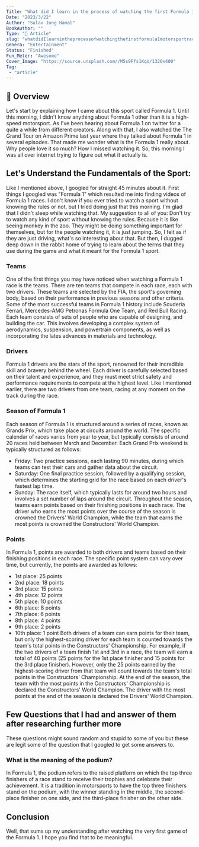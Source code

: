 ```yaml
---
Title: "What did I learn in the process of watching the first Formula 1 motorsport racing event today?"
Date: "2023/3/22"
Author: "Sulav Jung Hamal"
BookAuthor: ""
Type: "📄 Article"
slug: "whatdidIlearnintheprocessofwatchingthefirstformula1motorsportracingeventtoday"
Genera: "Entertainment"
Status: "Finished"
Fun_Meter: "Awesome"
Cover_Image: "https://source.unsplash.com//M5s9Ffs1KqU/1320x400"
Tag:
 - "article"
---
```


## 📁 Overview
Let's start by explaining how I came about this sport called Formula 1. Until this morning, I didn't know anything about Formula 1 other than it is a high-speed motorsport. As I've been hearing about Formula 1 on twitter for a quite a while from different creators. Along with that, I also watched the The Grand Tour on Amazon Prime last year where they talked about Formula 1 in several episodes. That made me wonder what is the Formula 1 really about. Why people love it so much? How I missed watching it. So, this morning I was all over internet trying to figure out what it actually is.

## Let's Understand the Fundamentals of the Sport:
Like I mentioned above, I googled for straight 45 minutes about it. First things I googled was "Formula 1" which resulted me into finding videos of Formula 1 races. I don't know if you ever tried to watch a sport without knowing the rules or not, but I tried doing just that this morning. I'm glad that I didn't sleep while watching that. My suggestion to all of you: Don't try to watch any kind of sport without knowing the rules. Because it is like seeing monkey in the zoo. They might be doing something important for themselves, but for the people watching it, it is just jumping. So, I felt as if they are just driving, what's so interesting about that. But then, I dugged deep down in the rabbit home of trying to learn about the terms that they use during the game and what it meant for the Formula 1 sport. 

### Teams
One of the first things you may have noticed when watching a Formula 1 race is the teams. There are ten teams that compete in each race, each with two drivers. These teams are selected by the FIA, the sport's governing body, based on their performance in previous seasons and other criteria. Some of the most successful teams in Formula 1 history include Scuderia Ferrari, Mercedes-AMG Petronas Formula One Team, and Red Bull Racing. 
Each team consists of sets of people who are capable of designing, and building the car. This involves developing a complex system of aerodynamics, suspension, and powertrain components, as well as incorporating the lates advances in materials and technology. 

### Drivers
Formula 1 drivers are the stars of the sport, renowned for their incredible skill and bravery behind the wheel. Each driver is carefully selected based on their talent and experience, and they must meet strict safety and performance requirements to compete at the highest level. Like I mentioned earlier, there are two drivers from one team, racing at any moment on the track during the race.

### Season of Formula 1
Each season of Formula 1 is structured around a series of races, known as Grands Prix, which take place at circuits around the world. The specific calendar of races varies from year to year, but typically consists of around 20 races held between March and December.
Each Grand Prix weekend is typically structured as follows:
-   Friday: Two practice sessions, each lasting 90 minutes, during which teams can test their cars and gather data about the circuit.
-   Saturday: One final practice session, followed by a qualifying session, which determines the starting grid for the race based on each driver's fastest lap time.
-   Sunday: The race itself, which typically lasts for around two hours and involves a set number of laps around the circuit.
Throughout the season, teams earn points based on their finishing positions in each race. The driver who earns the most points over the course of the season is crowned the Drivers' World Champion, while the team that earns the most points is crowned the Constructors' World Champion.

### Points
In Formula 1, points are awarded to both drivers and teams based on their finishing positions in each race. The specific point system can vary over time, but currently, the points are awarded as follows:
-   1st place: 25 points
-   2nd place: 18 points
-   3rd place: 15 points
-   4th place: 12 points
-   5th place: 10 points
-   6th place: 8 points
-   7th place: 6 points
-   8th place: 4 points
-   9th place: 2 points
-   10th place: 1 point
Both drivers of a team can earn points for their team, but only the highest-scoring driver for each team is counted towards the team's total points in the Constructors' Championship.
For example, if the two drivers of a team finish 1st and 3rd in a race, the team will earn a total of 40 points (25 points for the 1st place finisher and 15 points for the 3rd place finisher). However, only the 25 points earned by the highest-scoring driver from that team will count towards the team's total points in the Constructors' Championship.
At the end of the season, the team with the most points in the Constructors' Championship is declared the Constructors' World Champion. The driver with the most points at the end of the season is declared the Drivers' World Champion.

## Few Questions that I had and answer of them after researching further more
These questions might sound random and stupid to some of you but these are legit some of the question that I googled to get some answers to. 

### What is the meaning of the podium?
In Formula 1, the podium refers to the raised platform on which the top three finishers of a race stand to receive their trophies and celebrate their achievement. It is a tradition in motorsports to have the top three finishers stand on the podium, with the winner standing in the middle, the second-place finisher on one side, and the third-place finisher on the other side.

## Conclusion 
Well, that sums up my understanding after watching the very first game of the Formula 1. I hope you find that to be meaningful. 
